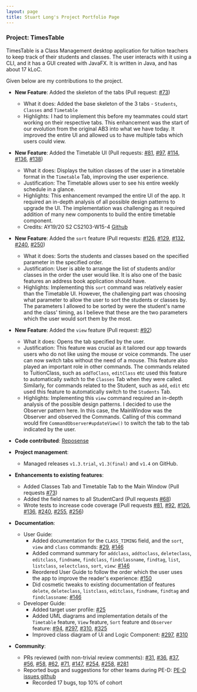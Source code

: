 ```yaml
---
layout: page
title: Stuart Long's Project Portfolio Page
---
```


### Project: TimesTable

TimesTable is a Class Management desktop application for tuition teachers to keep track of their students
and classes. The user interacts with it using a CLI, and it has a GUI created with JavaFX. It is written in Java,
and has about 17 kLoC.

Given below are my contributions to the project.

* **New Feature**: Added the skeleton of the tabs (Pull request: [\#73](https://github.com/AY2122S1-CS2103T-F11-1/tp/pull/73))
    * What it does: Added the base skeleton of the 3 tabs - `Students`, `Classes` and `Timetable`
    * Highlights: I had to implement this before my teammates could start working on their respective tabs. This enhancement was the start of our evolution from the original AB3 into what we have today. It improved the entire UI and allowed us to have multiple tabs which users could view.
    
* **New Feature**: Added the Timetable UI (Pull requests: [\#81](https://github.com/AY2122S1-CS2103T-F11-1/tp/pull/81), [\#97](https://github.com/AY2122S1-CS2103T-F11-1/tp/pull/97), [\#114](https://github.com/AY2122S1-CS2103T-F11-1/tp/pull/114), [\#136](https://github.com/AY2122S1-CS2103T-F11-1/tp/pull/136), [\#138](https://github.com/AY2122S1-CS2103T-F11-1/tp/pull/138))
    * What it does: Displays the tuition classes of the user in a timetable format in the `Timetable` Tab, improving the user experience.
    * Justification: The Timetable allows user to see his entire weekly schedule in a glance.
    * Highlights: This enhancement revamped the entire UI of the app. It required an in-depth analysis of all possible design patterns to upgrade the UI. The implementation was challenging as it required addition of many new components to build the entire timetable component.
    * Credits: AY19/20 S2 CS2103-W15-4 [Github](https://github.com/AY1920S2-CS2103-W15-4/main/tree/master/src/main/java/clzzz/helper/ui/calendar)
  
* **New Feature**: Added the `sort` feature (Pull requests: [\#126](https://github.com/AY2122S1-CS2103T-F11-1/tp/pull/126), [\#129](https://github.com/AY2122S1-CS2103T-F11-1/tp/pull/129), [\#132](https://github.com/AY2122S1-CS2103T-F11-1/tp/pull/132), [\#240](https://github.com/AY2122S1-CS2103T-F11-1/tp/pull/240), [\#250](https://github.com/AY2122S1-CS2103T-F11-1/tp/pull/250))
    * What it does: Sorts the students and classes based on the specified parameter in the specified order.
    * Justification: User is able to arrange the list of students and/or classes in the order the user would like. It is also one of the basic features an address book application should have.
    * Highlights: Implementing this `sort` command was relatively easier than the Timetable UI. However, the challenging part was choosing what parameter to allow the user to sort the students or classes by. The parameters I allowed to be sorted by were the student's name and the class' timing, as I believe that these are the two parameters which the user would sort them by the most.

* **New Feature**: Added the `view` feature (Pull request: [\#92](https://github.com/AY2122S1-CS2103T-F11-1/tp/pull/92))
   * What it does: Opens the tab specified by the user.
   * Justification: This feature was crucial as it tailored our app towards users who do not like using the mouse or voice commands. The user can now switch tabs without the need of a mouse. This feature also played an important role in other commands. The commands related to TuitionClass, such as `addToClass`, `editClass` etc used this feature to automatically switch to the `Classes` Tab when they were called. Similarly, for commands related to the Student, such as `add`, `edit` etc used this feature to automatically switch to the `Students` Tab.
   * Highlights: Implementing this `view` command required an in-depth analysis of the possible design patterns. I decided to use the Observer pattern here. In this case, the MainWindow was the Observer and observed the Commands. Calling of this command would fire `CommandObserver#updateView()` to switch the tab to the tab indicated by the user.
  
* **Code contributed**: [Reposense](https://nus-cs2103-ay2122s1.github.io/tp-dashboard/?search=&sort=groupTitle&sortWithin=title&timeframe=commit&mergegroup=&groupSelect=groupByRepos&breakdown=true&checkedFileTypes=docs~functional-code~test-code~other&since=2021-09-17&tabOpen=true&tabType=authorship&tabAuthor=s7u4rt99&tabRepo=AY2122S1-CS2103T-F11-1%2Ftp%5Bmaster%5D&authorshipIsMergeGroup=false&authorshipFileTypes=docs~functional-code~test-code&authorshipIsBinaryFileTypeChecked=false)

* **Project management**:
    * Managed releases `v1.3.trial`, `v1.3(final)` and `v1.4` on GitHub.

* **Enhancements to existing features**:
    * Added Classes Tab and Timetable Tab to the Main Window (Pull requests [\#73](https://github.com/AY2122S1-CS2103T-F11-1/tp/pull/73))
    * Added the field names to all StudentCard (Pull requests [\#68](https://github.com/AY2122S1-CS2103T-F11-1/tp/pull/68))
    * Wrote tests to increase code coverage (Pull requests [\#81](https://github.com/AY2122S1-CS2103T-F11-1/tp/pull/81), [\#92](https://github.com/AY2122S1-CS2103T-F11-1/tp/pull/92), [\#126](https://github.com/AY2122S1-CS2103T-F11-1/tp/pull/126), [\#136](https://github.com/AY2122S1-CS2103T-F11-1/tp/pull/136), [\#240](https://github.com/AY2122S1-CS2103T-F11-1/tp/pull/240), [\#255](https://github.com/AY2122S1-CS2103T-F11-1/tp/pull/255), [\#256](https://github.com/AY2122S1-CS2103T-F11-1/tp/pull/256)) 

* **Documentation**:
    * User Guide:
        * Added documentation for the `CLASS_TIMING` field, and the `sort`, `view` and `class` commands: [\#29](https://github.com/AY2122S1-CS2103T-F11-1/tp/pull/29), [\#146](https://github.com/AY2122S1-CS2103T-F11-1/tp/pull/146)
        * Added command summary for `addclass`, `addtoclass`, `deleteclass`, `editclass`, `findname`, `findclass`, `findclassname`, `findtag`, `list`, `listclass`, `selectclass`, `sort`, `view`: [\#146](https://github.com/AY2122S1-CS2103T-F11-1/tp/pull/146)
        * Reordered User Guide to follow the order which the user uses the app to improve the reader's experience: [\#150](https://github.com/AY2122S1-CS2103T-F11-1/tp/pull/150) 
        * Did cosmetic tweaks to existing documentation of features `delete`, `deleteclass`, `listclass`, `editclass`, `findname`, `findtag` and `findclassname`: [\#146](https://github.com/AY2122S1-CS2103T-F11-1/tp/pull/146)
    * Developer Guide:
        * Added target user profile: [\#25](https://github.com/AY2122S1-CS2103T-F11-1/tp/pull/25)
        * Added UML diagrams and implementation details of the `Timetable` feature, `View` feature, `Sort` feature and `Observer` feature: [\#94](https://github.com/AY2122S1-CS2103T-F11-1/tp/pull/94), [\#297](https://github.com/AY2122S1-CS2103T-F11-1/tp/pull/297), [\#310](https://github.com/AY2122S1-CS2103T-F11-1/tp/pull/310), [\#325](https://github.com/AY2122S1-CS2103T-F11-1/tp/pull/325)
        * Improved class diagram of Ui and Logic Component: [\#297](https://github.com/AY2122S1-CS2103T-F11-1/tp/pull/297), [\#310](https://github.com/AY2122S1-CS2103T-F11-1/tp/pull/310)

* **Community**:
    * PRs reviewed (with non-trivial review comments): [\#31](https://github.com/AY2122S1-CS2103T-F11-1/tp/pull/31), [\#36](https://github.com/AY2122S1-CS2103T-F11-1/tp/pull/36), [\#37](https://github.com/AY2122S1-CS2103T-F11-1/tp/pull/37), [\#56](https://github.com/AY2122S1-CS2103T-F11-1/tp/pull/56), [\#58](https://github.com/AY2122S1-CS2103T-F11-1/tp/pull/58), [\#62](https://github.com/AY2122S1-CS2103T-F11-1/tp/pull/62), [\#71](https://github.com/AY2122S1-CS2103T-F11-1/tp/pull/71), [\#147](https://github.com/AY2122S1-CS2103T-F11-1/tp/pull/147), [\#254](https://github.com/AY2122S1-CS2103T-F11-1/tp/pull/254), [\#258](https://github.com/AY2122S1-CS2103T-F11-1/tp/pull/258), [\#281](https://github.com/AY2122S1-CS2103T-F11-1/tp/pull/281)
    * Reported bugs and suggestions for other teams during PE-D: [PE-D issues github](https://github.com/s7u4rt99/ped/issues)
        * Recorded 17 bugs, top 10% of cohort
